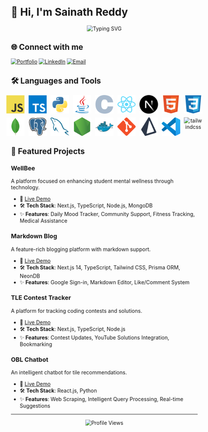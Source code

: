 # 👋 Hi, I'm Sainath Reddy

<div align="center">
  <img src="https://readme-typing-svg.demolab.com?font=Fira+Code&weight=600&size=22&pause=1000&color=3F87F6&center=true&vCenter=true&random=false&width=435&lines=Full+Stack+Developer;Computer+Science+Student" alt="Typing SVG" />
</div>

## 🌐 Connect with me
[![Portfolio](https://img.shields.io/badge/Portfolio-000000?style=for-the-badge&logo=About.me&logoColor=white)](https://sainath-tech.vercel.app/)
[![LinkedIn](https://img.shields.io/badge/LinkedIn-0077B5?style=for-the-badge&logo=linkedin&logoColor=white)](https://www.linkedin.com/in/sainath-reddy-705089253/)
[![Email](https://img.shields.io/badge/Email-D14836?style=for-the-badge&logo=gmail&logoColor=white)](mailto:cvsainath9866@gmail.com)

## 🛠️ Languages and Tools

<div align="center" style="display: flex; flex-direction: column; gap: 10px;">
  <!-- First Line -->
  <div style="display: flex; gap: 10px; justify-content: center;">
    <img src="https://raw.githubusercontent.com/devicons/devicon/master/icons/javascript/javascript-original.svg" alt="javascript" width="50" height="50"/>
    <img src="https://raw.githubusercontent.com/devicons/devicon/master/icons/typescript/typescript-original.svg" alt="typescript" width="50" height="50"/>
    <img src="https://raw.githubusercontent.com/devicons/devicon/master/icons/python/python-original.svg" alt="python" width="50" height="50"/>
    <img src="https://raw.githubusercontent.com/devicons/devicon/master/icons/java/java-original.svg" alt="java" width="50" height="50"/>
    <img src="https://raw.githubusercontent.com/devicons/devicon/master/icons/c/c-original.svg" alt="c" width="50" height="50"/>
    <img src="https://raw.githubusercontent.com/devicons/devicon/master/icons/react/react-original.svg" alt="react" width="50" height="50"/>
    <img src="https://raw.githubusercontent.com/devicons/devicon/master/icons/nextjs/nextjs-original.svg" alt="nextjs" width="50" height="50"/>
    <img src="https://raw.githubusercontent.com/devicons/devicon/master/icons/html5/html5-original.svg" alt="html5" width="50" height="50"/>
    <img src="https://raw.githubusercontent.com/devicons/devicon/master/icons/css3/css3-original.svg" alt="css3" width="50" height="50"/>
  </div>
  
  <!-- Second Line -->
  <div style="display: flex; gap: 10px; justify-content: center;">
    <img src="https://raw.githubusercontent.com/devicons/devicon/master/icons/mongodb/mongodb-original.svg" alt="mongodb" width="50" height="50"/>
    <img src="https://raw.githubusercontent.com/devicons/devicon/master/icons/postgresql/postgresql-original.svg" alt="postgresql" width="50" height="50"/>
    <img src="https://raw.githubusercontent.com/devicons/devicon/master/icons/mysql/mysql-original.svg" alt="mysql" width="50" height="50"/>
    <img src="https://raw.githubusercontent.com/devicons/devicon/master/icons/nodejs/nodejs-original.svg" alt="nodejs" width="50" height="50"/>
    <img src="https://raw.githubusercontent.com/devicons/devicon/master/icons/docker/docker-original.svg" alt="docker" width="50" height="50"/>
    <img src="https://raw.githubusercontent.com/devicons/devicon/master/icons/git/git-original.svg" alt="git" width="50" height="50"/>
    <img src="https://raw.githubusercontent.com/devicons/devicon/master/icons/prisma/prisma-original.svg" alt="prisma" width="50" height="50"/>
    <img src="https://raw.githubusercontent.com/devicons/devicon/master/icons/vscode/vscode-original.svg" alt="vscode" width="50" height="50"/>
    <img src="https://upload.wikimedia.org/wikipedia/commons/d/d5/Tailwind_CSS_Logo.svg" alt="tailwindcss" width="50" height="50"/>
  </div>
</div>

## 🚀 Featured Projects

### WellBee
A platform focused on enhancing student mental wellness through technology.
- 🔗 [Live Demo](https://wellbee-nine.vercel.app/)
- 🛠️ **Tech Stack**: Next.js, TypeScript, Node.js, MongoDB
- ✨ **Features**: Daily Mood Tracker, Community Support, Fitness Tracking, Medical Assistance

### Markdown Blog
A feature-rich blogging platform with markdown support.
- 🔗 [Live Demo](https://markdown-blog-live.vercel.app/)
- 🛠️ **Tech Stack**: Next.js 14, TypeScript, Tailwind CSS, Prisma ORM, NeonDB
- ✨ **Features**: Google Sign-in, Markdown Editor, Like/Comment System

### TLE Contest Tracker
A platform for tracking coding contests and solutions.
- 🔗 [Live Demo](https://tle-contest-tracker.vercel.app/)
- 🛠️ **Tech Stack**: Next.js, TypeScript, Node.js
- ✨ **Features**: Contest Updates, YouTube Solutions Integration, Bookmarking

### OBL Chatbot
An intelligent chatbot for tile recommendations.
- 🔗 [Live Demo](https://obl-chatbot-frontend.onrender.com/)
- 🛠️ **Tech Stack**: React.js, Python
- ✨ **Features**: Web Scraping, Intelligent Query Processing, Real-time Suggestions

---
<div align="center">
  <img src="https://komarev.com/ghpvc/?username=Sainath9866&color=blue" alt="Profile Views" />
</div> 

